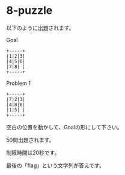 8-puzzle
============

以下のように出題されます。

   Goal

    +-----+
    |1|2|3|
    |4|5|6|
    |7|8| |
    +-----+

  Problem 1

    +-----+
    |7|2|3|
    |4|8|6|
    |1|5| |
    +-----+

空白の位置を動かして、Goalの形にして下さい。

50問出題されます。

制限時間は20秒です。

最後の「flag」という文字列が答えです。
